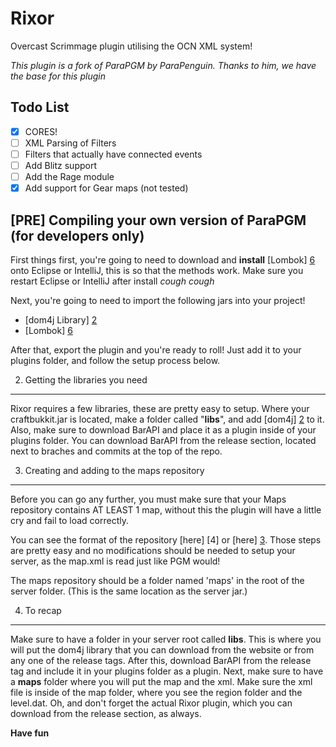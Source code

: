 Rixor
==================

Overcast Scrimmage plugin utilising the OCN XML system!

*This plugin is a fork of ParaPGM by ParaPenguin. Thanks to him, we have the base for this plugin*

Todo List
---------
- [X] CORES!
- [ ] XML Parsing of Filters
- [ ] Filters that actually have connected events
- [ ] Add Blitz support
- [ ] Add the Rage module
- [X] Add support for Gear maps (not tested)

[PRE] Compiling your own version of ParaPGM (for developers only)
-------------------------------------------
First things first, you're going to need to download and **install** [Lombok] [6] onto Eclipse or IntelliJ, this is so that the methods work. Make sure you restart Eclipse or IntelliJ after install *cough* *cough*

Next, you're going to need to import the following jars into your project!
- [dom4j Library] [2]
- [Lombok] [6]

After that, export the plugin and you're ready to roll! Just add it to your plugins folder, and follow the setup process below.


2. Getting the libraries you need
---------------------------------
Rixor requires a few libraries, these are pretty easy to setup.
Where your craftbukkit.jar is located, make a folder called "**libs**", and add [dom4j] [2] to it.
Also, make sure to download BarAPI and place it as a plugin inside of your plugins folder. You can download BarAPI from the release section, located next to braches and commits at the top of the repo. 

3. Creating and adding to the maps repository
---------------------------------------------
Before you can go any further, you must make sure that your Maps repository contains AT LEAST 1 map, without this the plugin will have a little cry and fail to load correctly.

You can see the format of the repository [here] [4] or [here] [3]. Those steps are pretty easy and no modifications should be needed to setup your server, as the map.xml is read just like PGM would!

The maps repository should be a folder named 'maps' in the root of the server folder. (This is the same location as the server jar.)


4. To recap
-----------
Make sure to have a folder in your server root called **libs**. This is where you will put the dom4j library that you can download from the website or from any one of the release tags. After this, download BarAPI from the release tag and include it in your plugins folder as a plugin. Next, make sure to have a **maps** folder where you will put the map and the xml. Make sure the xml file is inside of the map folder, where you see the region folder and the level.dat. Oh, and don't forget the actual Rixor plugin, which you can download from the release section, as always. 

**Have fun**

[2]: http://scrimmage1.teamloading.com/dom4j.jar "dom4j"
[3]: https://maps.oc.tc/ "Overcast Maps"
[6]: http://projectlombok.org/ "Project Lombok"
